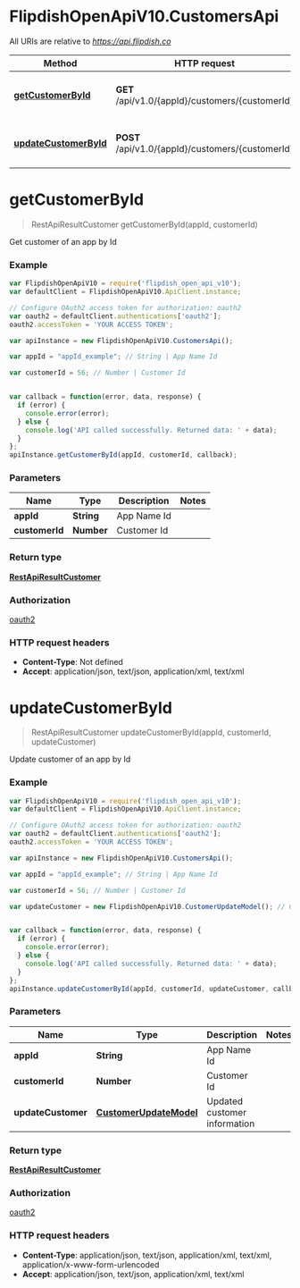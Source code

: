 # FlipdishOpenApiV10.CustomersApi

All URIs are relative to *https://api.flipdish.co*

Method | HTTP request | Description
------------- | ------------- | -------------
[**getCustomerById**](CustomersApi.md#getCustomerById) | **GET** /api/v1.0/{appId}/customers/{customerId} | Get customer of an app by Id
[**updateCustomerById**](CustomersApi.md#updateCustomerById) | **POST** /api/v1.0/{appId}/customers/{customerId} | Update customer of an app by Id


<a name="getCustomerById"></a>
# **getCustomerById**
> RestApiResultCustomer getCustomerById(appId, customerId)

Get customer of an app by Id

### Example
```javascript
var FlipdishOpenApiV10 = require('flipdish_open_api_v10');
var defaultClient = FlipdishOpenApiV10.ApiClient.instance;

// Configure OAuth2 access token for authorization: oauth2
var oauth2 = defaultClient.authentications['oauth2'];
oauth2.accessToken = 'YOUR ACCESS TOKEN';

var apiInstance = new FlipdishOpenApiV10.CustomersApi();

var appId = "appId_example"; // String | App Name Id

var customerId = 56; // Number | Customer Id


var callback = function(error, data, response) {
  if (error) {
    console.error(error);
  } else {
    console.log('API called successfully. Returned data: ' + data);
  }
};
apiInstance.getCustomerById(appId, customerId, callback);
```

### Parameters

Name | Type | Description  | Notes
------------- | ------------- | ------------- | -------------
 **appId** | **String**| App Name Id | 
 **customerId** | **Number**| Customer Id | 

### Return type

[**RestApiResultCustomer**](RestApiResultCustomer.md)

### Authorization

[oauth2](../README.md#oauth2)

### HTTP request headers

 - **Content-Type**: Not defined
 - **Accept**: application/json, text/json, application/xml, text/xml

<a name="updateCustomerById"></a>
# **updateCustomerById**
> RestApiResultCustomer updateCustomerById(appId, customerId, updateCustomer)

Update customer of an app by Id

### Example
```javascript
var FlipdishOpenApiV10 = require('flipdish_open_api_v10');
var defaultClient = FlipdishOpenApiV10.ApiClient.instance;

// Configure OAuth2 access token for authorization: oauth2
var oauth2 = defaultClient.authentications['oauth2'];
oauth2.accessToken = 'YOUR ACCESS TOKEN';

var apiInstance = new FlipdishOpenApiV10.CustomersApi();

var appId = "appId_example"; // String | App Name Id

var customerId = 56; // Number | Customer Id

var updateCustomer = new FlipdishOpenApiV10.CustomerUpdateModel(); // CustomerUpdateModel | Updated customer information


var callback = function(error, data, response) {
  if (error) {
    console.error(error);
  } else {
    console.log('API called successfully. Returned data: ' + data);
  }
};
apiInstance.updateCustomerById(appId, customerId, updateCustomer, callback);
```

### Parameters

Name | Type | Description  | Notes
------------- | ------------- | ------------- | -------------
 **appId** | **String**| App Name Id | 
 **customerId** | **Number**| Customer Id | 
 **updateCustomer** | [**CustomerUpdateModel**](CustomerUpdateModel.md)| Updated customer information | 

### Return type

[**RestApiResultCustomer**](RestApiResultCustomer.md)

### Authorization

[oauth2](../README.md#oauth2)

### HTTP request headers

 - **Content-Type**: application/json, text/json, application/xml, text/xml, application/x-www-form-urlencoded
 - **Accept**: application/json, text/json, application/xml, text/xml


